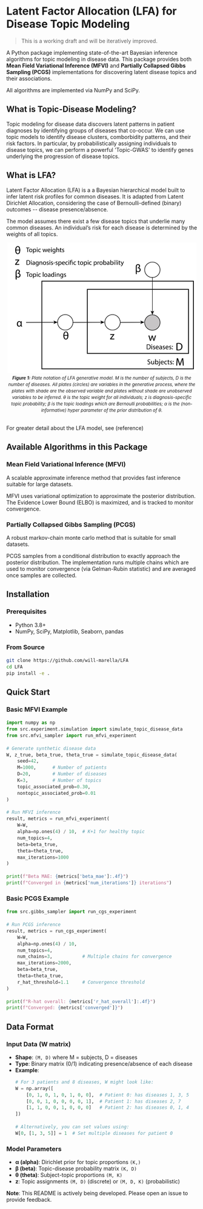 # Latent Factor Allocation (LFA) for Disease Topic Modeling

> This is a working draft and will be iteratively improved.

A Python package implementing state-of-the-art Bayesian inference algorithms for topic modeling in disease data. This package provides both **Mean Field Variational Inference (MFVI)** and **Partially Collapsed Gibbs Sampling (PCGS)** implementations for discovering latent disease topics and their associations.

All algorithms are implemented via NumPy and SciPy.

## What is Topic-Disease Modeling?

Topic modeling for disease data discovers latent patterns in patient diagnoses by identifying groups of diseases that co-occur. We can use topic models to identify disease clusters, comborbidity patterns, and their risk factors. In particular, by probabilistically assigning individuals to disease topics, we can perform a powerful 'Topic-GWAS' to identify genes underlying the progression of disease topics.

## What is LFA?

Latent Factor Allocation (LFA) is a a Bayesian hierarchical model built to infer latent risk profiles for common diseases. It is adapted from Latent Dirichlet Allocation, considering the case of Bernoulli-defined (binary) outcomes -- disease presence/absence. 

The model assumes there exist a few disease topics that underlie many common diseases. An individual’s risk for each disease is determined by the weights of
all topics.

<div align="center">
  <img src="LFA-DGM.jpg" alt="LFA Directed Graphical Model" width="500">
</div>

<div align="center">
  <em><small><strong>Figure 1:</strong> Plate notation of LFA generative model. M is the number of subjects, D is the number of diseases. All plates (circles) are variables in the generative process, where the plates with shade are the observed variable and plates without shade are unobserved variables to be inferred. θ is the topic weight for all individuals; z is diagnosis-specific topic probability; β is the topic loadings which are Bernoulli probabilities; α is the (non-informative) hyper parameter of the prior distribution of θ.</small></em>
</div>

<br>

For greater detail about the LFA model, see (reference)


## Available Algorithms in this Package

### Mean Field Variational Inference (MFVI)
A scalable approximate inference method that provides fast inference suitable for large datasets.

MFVI uses variational optimization to approximate the posterior distribution. The Evidence Lower Bound (ELBO) is maximized, and is tracked to monitor convergence.


### Partially Collapsed Gibbs Sampling (PCGS) 
A robust markov-chain monte carlo method that is suitable for small datasets.

PCGS samples from a conditional distribution to exactly approach the posterior distribution. The implementation runs multiple chains which are used to monitor convergence (via Gelman-Rubin statistic) and are averaged once samples are collected.

## Installation

### Prerequisites
- Python 3.8+
- NumPy, SciPy, Matplotlib, Seaborn, pandas

### From Source
```bash
git clone https://github.com/will-marella/LFA
cd LFA
pip install -e .
```

## Quick Start

### Basic MFVI Example
```python
import numpy as np
from src.experiment.simulation import simulate_topic_disease_data
from src.mfvi_sampler import run_mfvi_experiment

# Generate synthetic disease data
W, z_true, beta_true, theta_true = simulate_topic_disease_data(
    seed=42,
    M=1000,      # Number of patients
    D=20,        # Number of diseases  
    K=3,         # Number of topics
    topic_associated_prob=0.30,
    nontopic_associated_prob=0.01
)

# Run MFVI inference
result, metrics = run_mfvi_experiment(
    W=W,
    alpha=np.ones(4) / 10,  # K+1 for healthy topic
    num_topics=4,
    beta=beta_true,
    theta=theta_true,
    max_iterations=1000
)

print(f"Beta MAE: {metrics['beta_mae']:.4f}")
print(f"Converged in {metrics['num_iterations']} iterations")
```

### Basic PCGS Example
```python
from src.gibbs_sampler import run_cgs_experiment

# Run PCGS inference
result, metrics = run_cgs_experiment(
    W=W,
    alpha=np.ones(4) / 10,
    num_topics=4,
    num_chains=3,           # Multiple chains for convergence
    max_iterations=2000,
    beta=beta_true,
    theta=theta_true,
    r_hat_threshold=1.1     # Convergence threshold
)

print(f"R-hat overall: {metrics['r_hat_overall']:.4f}")
print(f"Converged: {metrics['converged']}")
```


## Data Format

### Input Data (W matrix)
- **Shape**: `(M, D)` where M = subjects, D = diseases
- **Type**: Binary matrix (0/1) indicating presence/absence of each disease
- **Example**:
  ```python
  # For 3 patients and 8 diseases, W might look like:
  W = np.array([
      [0, 1, 0, 1, 0, 1, 0, 0],  # Patient 0: has diseases 1, 3, 5
      [0, 0, 1, 0, 0, 0, 0, 1],  # Patient 1: has diseases 2, 7  
      [1, 1, 0, 0, 1, 0, 0, 0]   # Patient 2: has diseases 0, 1, 4
  ])
  
  # Alternatively, you can set values using:
  W[0, [1, 3, 5]] = 1  # Set multiple diseases for patient 0
  ```

### Model Parameters
- **α (alpha)**: Dirichlet prior for topic proportions `(K,)`
- **β (beta)**: Topic-disease probability matrix `(K, D)`  
- **θ (theta)**: Subject-topic proportions `(M, K)`
- **z**: Topic assignments `(M, D)` (discrete) or `(M, D, K)` (probabilistic)

**Note**: This README is actively being developed. Please open an issue to provide feedback.
